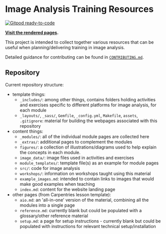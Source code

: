 # Image Analysis Training Resources

[![Gitpod ready-to-code](https://img.shields.io/badge/Gitpod-ready--to--code-blue?logo=gitpod)](https://gitpod.io/#https://github.com/neubias/training-resources)

**[Visit the rendered pages](https://manerotoni.github.io/training-resources/index.html).**

This project is intended to collect together various resources
that can be useful when planning/delivering training in image analysis.

Detailed guidance for contributing can be found in [`CONTRIBUTING.md`](CONTRIBUTING.md).

## Repository

Current repository structure:

- template things:
  - `_includes/`: among other things, contains folders holding activities and exercises specific to different platforms for image analysis, for each module
  - `_layouts/`, `_sass/`, `Gemfile`, `_config.yml`, `Makefile`, `assets`, `.gitignore`: material for building the webpages associated with this repository
- content things:
  - `_modules/`: all of the individual module pages are collected here
  - `_extras/`: additional pages to complement the modules
  - `figures/`: a collection of illustrations/diagrams used to help explain the concepts in each module.
  - `image_data/`: image files used in activities and exercises
  - `module_templates/`: template file(s) as an example for module pages
  - `src/`: code for image analysis
  - `workshops/`: information on workshops taught using this material
  - `example_images.md`: intended to contain links to images that would make good examples when teaching
  - `index.md`: content for the website landing page
- other pages (from Carpentries lesson template):
  - `aio.md`: an 'all-in-one' version of the material, combining all the modules into a single page
  - `reference.md`: currently blank but could be populated with a glossary/other reference material
  - `setup.md`: a page for setup instructions - currently blank but could be populated with instructions for relevant technical setup/installation

